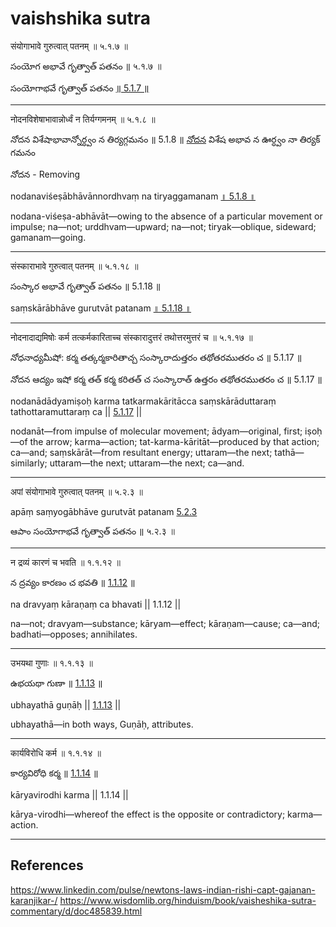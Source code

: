 # vaishshika sutra

संयोगाभावे गुरुत्वात् पतनम् ॥ ५.१.७ ॥

సంయోగ అభావే గృత్వాత్ పతనం ॥ ५.१.७ ॥

సంయోగాభవే గృత్వాత్ పతనం [॥ 5.1.7 ॥](https://www.wisdomlib.org/hinduism/book/vaisheshika-sutra-commentary/d/doc485839.html)

---

नोदनविशेषाभावान्नोर्ध्वं न तिर्यग्गमनम् ॥ ५.१.८ ॥

నోదన విశేషాభావాన్నోర్ధ్వం న తిర్యగ్గమనం ॥ 5.1.8 ॥
[నోదన](https://www.wisdomlib.org/definition/nodana) విశేష అభావ న ఊర్ధ్వం నా తిర్యక్ గమనం

నోదన - Removing

nodanaviśeṣābhāvānnordhvaṃ na tiryaggamanam [॥ 5.1.8 ॥](https://www.wisdomlib.org/hinduism/book/vaisheshika-sutra-commentary/d/doc485840.html)

nodana-viśeṣa-abhāvāt—owing to the absence of a particular movement or impulse; na—not; urddhvam—upward; na—not; tiryak—oblique, sideward; gamanam—going.

---

संस्काराभावे गुरुत्वात् पतनम् ॥ ५.१.१८ ॥

సంస్కార అభావే గృత్వాత్ పతనం ॥ 5.1.18 ॥

saṃskārābhāve gurutvāt patanam [॥ 5.1.18 ॥](https://www.wisdomlib.org/hinduism/book/vaisheshika-sutra-commentary/d/doc485850.html)

---

नोदनादाद्यमिषोः कर्म तत्कर्मकारिताच्च संस्कारादुत्तरं तथोत्तरमुत्तरं च ॥ ५.१.१७ ॥

నోధనాధ్యమీషో: కర్మ తత్కర్మకారితాచ్చ సంస్కారాదుత్తరం తథోతరముతరం చ ॥ 5.1.17 ॥

నోదన ఆద్యం ఇషో కర్మ తత్ కర్మ కరితత్ చ సంస్కారాత్ ఉత్తరం తథోతరముతరం చ ॥ 5.1.17 ॥

nodanādādyamiṣoḥ karma tatkarmakāritācca saṃskārāduttaraṃ tathottaramuttaraṃ ca || [5.1.17](https://www.wisdomlib.org/hinduism/book/vaisheshika-sutra-commentary/d/doc485849.html) ||

nodanāt—from impulse of molecular movement; ādyam—original, first; iṣoḥ—of the arrow; karma—action; tat-karma-kāritāt—produced by that action; ca—and; saṃskārāt—from resultant energy; uttaram—the next; tathā—similarly; uttaram—the next; uttaram—the next; ca—and.

---

अपां संयोगाभावे गुरुत्वात् पतनम् ॥ ५.२.३ ॥

apāṃ saṃyogābhāve gurutvāt patanam [5.2.3](https://www.wisdomlib.org/hinduism/book/vaisheshika-sutra-commentary/d/doc485854.html)

ఆపాం సంయోగాభవే గృత్వాత్ పతనం ॥ ५.२.३ ॥

---

न द्रव्यं कारणं च भवति ॥ १.१.१२ ॥

న ద్రవ్యం కారణం చ భవతి ॥ [1.1.12](https://www.wisdomlib.org/hinduism/book/vaisheshika-sutra-commentary/d/doc427565.html) ॥

na dravyaṃ kāraṇaṃ ca bhavati || 1.1.12 ||

na—not; dravyam—substance; kāryam—effect; kāraṇam—cause; ca—and; badhati—opposes; annihilates.

---

उभयथा गुणाः ॥ १.१.१३ ॥

ఉభయథా గుణా ॥ [1.1.13](https://www.wisdomlib.org/hinduism/book/vaisheshika-sutra-commentary/d/doc427566.html) ॥

ubhayathā guṇāḥ || [1.1.13](https://www.wisdomlib.org/hinduism/book/vaisheshika-sutra-commentary/d/doc427566.html) ||

ubhayathā—in both ways, Guṇāḥ, attributes.

---

कार्यविरोधि कर्म ॥ १.१.१४ ॥

కార్యవిరోధి కర్మ  ॥ [1.1.14](https://www.wisdomlib.org/hinduism/book/vaisheshika-sutra-commentary/d/doc427567.html) ॥

kāryavirodhi karma || 1.1.14 ||

kārya-virodhi—whereof the effect is the opposite or contradictory; karma—action.

---

## References

<https://www.linkedin.com/pulse/newtons-laws-indian-rishi-capt-gajanan-karanjikar-/>
<https://www.wisdomlib.org/hinduism/book/vaisheshika-sutra-commentary/d/doc485839.html>
